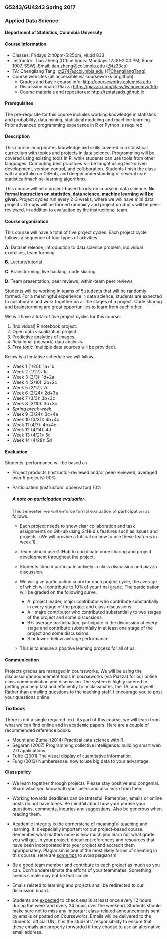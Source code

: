 ### G5243/GU4243 Spring 2017 
### Applied Data Science

#### Department of Statistics, Columbia University 

#### Course Information
* Classes: Fridays 2:40pm-5:25pm, Mudd 833
* Instructor: Tian Zheng (Office hours: Mondays 12:00-2:00 PM, Room 1007, SSW).  Email: <tian.zheng@columbia.edu> [(@tz33cu)](http://github.com/tz33cu)
* TA: Chengliang Tang. <ct2747@columbia.edu> [(@ChengliangTang)](http://github.com/ChengliangTang)
* Course websites (all accessible via courseworks or github): 
  * Grades and basic course info: <http://courseworks.columbia.edu>
  * Discussion board: Piazza <https://piazza.com/class/iwl5uvemyut5fp>
  * Course materials and repositories: <http://tzstatsads.github.io>
 
#### Prerequisites
The pre-requisite for this course includes working knowledge in statistics and probability, data mining, statistical modeling and machine learning. Prior advanced programming experience in R or Python is required. 

#### Description  
This course incorporates knowledge and skills covered in a statistical curriculum with topics and projects in data science. Programming will be covered using existing tools in R, while students can use tools from other languages. Computing best practices will be taught using test-driven development, version control, and collaboration. Students finish the class with a portfolio on GitHub, and deeper understanding of several core statistical/machine-learning algorithms. 

This course will be a project-based hands-on course in data science. **No formal instruction on statistics, data science, machine learning will be given**. Project cycles run every 2-3 weeks, where we will have mini data projects. Groups will be formed randomly and project products will be peer-reviewed, in addition to evaluation by the instructional team.

#### Course organization
This course will have a total of five project cycles. Each project cycle follows a sequence of four types of activities. 

**A**. Dataset release, introduction to data science problem, individual exercises, team forming

**B**. Lecture/tutorial

**C**. Brainstorming, live hacking, code sharing

**D**. Team presentation, peer reviews, within-team peer reviews

Students will be working in teams of 5 students that will be randomly formed. For a meaningful experience in data science, students are expected to collaborate and work together on all the stages of a project. Code sharing and brainstorming are great opportunities to learn from each other. 

We will have a total of five project cycles for this course:

1. [Individual] R notebook project. 
2. Open data visualization project.
3. Predictive analytics of images.
4. Relational (network) data analysis.
5. *Free topic* (multiple data sources will be provided).

Below is a tentative schedule we will follow.

+ Week 1 (1/20): 1a+1b
+ Week 2 (1/27): 1c
+ Week 3 (2/3): 1d+2a
+ Week 4 (2/10): 2b+2c
+ Week 5 (2/17): 2c
+ Week 6 (2/24): 2d+3a
+ Week 7 (3/3): 	3b+3c
+ Week 8 (3/10): 3b+3c
+ *Spring break week*
+ Week 9 (3/24): 3c+4a
+ Week 10 (3/31): 4b+4c
+ Week 11 (4/7):  4b+4c
+ Week 12 (4/14): 4d
+ Week 13 (4/21): 5c
+ Week 14 (4/28): 5d

#### Evaluation

Students' performance will be based on 

* Project products (instructor-reviewed and/or peer-reviewed, averaged over 5 projects) 90%
* Participation (instructors' observation) 10%

	##### A note on participation evaluation. 
	This semester, we will enforce formal evaluation of participation as follows. 
	
	* Each project needs to show clear collaboration and task assignments on GitHub using GitHub's features such as issues and projects. (We will provide a tutorial on how to use these features in week 1). 
	* Team should use GitHub to coordinate code sharing and project development throughout the project. 
	* Students should participate actively in class discussion and piazza discussion. 
	* We will give participation score for each project cycle, the average of which will contribute to 10% of your final grade. The participation will be graded on the following curve. 
	
		* A: project leader, major contributor who contribute substantially in every stage of the project and class discussions. 
		* A-: majro contributor who contributed substantially to two stages of the project and some discussions. 
		* B+: average participation, participate in the discussion at every stage and contribute substentially in at least one stage of the project and some discussions. 
		* B or lower: below average performance.   
	* This is to ensure a positive learning process for all of us.  

#### Communication
Projects grades are managed in courseworks. We will be using the discussion/announcement tools in courseworks (via Piazza) for our online class communication and discussion. The system is highly catered to getting you help fast and efficiently from classmates, the TA, and myself. Rather than emailing questions to the teaching staff, I encourage you to post your questions online. 

#### Textbook

There is not a single required text. As part of this course, we will learn from what we can find online and in academic papers. Here are a couple of recommended reference books. 

+ Mount and Zumel (2014) Practical data science with R.
+ Segaran (2007) Programming collective intelligence: building smart web 2.0 applications.
+ Tuffe (2001) The visual display of quantitative information.
+ Fung (2013) Numbersense: how to use big data to your advantage.

#### Class policy

* We learn together through projects. Please stay positive and congenial. Share what you know with your peers and also learn from them.

* Working towards deadlines can be stressful. Remember, emails or online posts do not have tones. Be mindful about how your phrase your questions, comments, inquries and suggestions. Also be generous when reading them. 

* Academic Integrity is the cornerstone of meaningful teaching and learning. It is especially important for our project-based course. Remember what matters more is how much you learn not what grade you will get. In your project, document references and resources that have been incorporated into your project and accredit them appriporiately. Plagiarism is one of the most likely forms of cheating in this course. Here are [some tips](http://library.columbia.edu/subject-guides/social-sciences/plagiarism.html) to avoid plagiarism.

* Be a good team member and contribute to each project as much as you can. Don't underestimate the efforts of your teammates. Something seems simple may not be that simple. 

* Emails related to learning and projects shall be redirected to our discussion board.
 
* Students are [expected](http://policylibrary.columbia.edu/student-email-communication-policy) to check emails at least once every 12 hours during the week and every 24 hours over the weekend. Students should make sure not to miss any important class-related announcements sent by emails or posted on Courseworks. Emails will be delivered to the students' official UNI. It is the students' responsibility to ensure that these emails are properly forwarded if they choose to use an alternative email address. 




